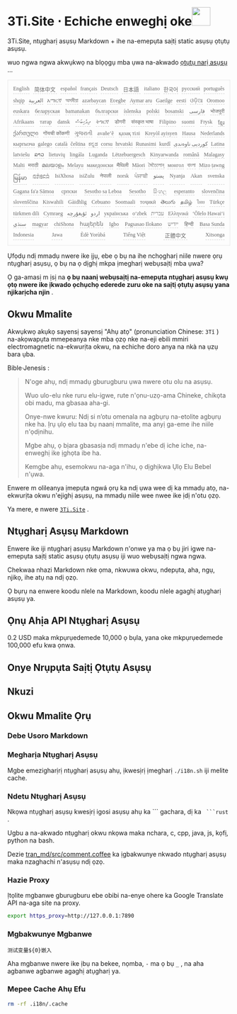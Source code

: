 <h1 style="justify-content:space-between">3Ti.Site ⋅ Echiche enweghị oke<img src="//i-01.eu.org/3Ti/logo.svg" style="user-select:none;margin-top:-1px;width:42px"></h1>

3Ti.Site, ntụgharị asụsụ Markdown + ihe na-emepụta saịtị static asụsụ ọtụtụ asụsụ.

wuo ngwa ngwa akwụkwọ na blọọgụ mba ụwa na-akwado [ọtụtụ narị asụsụ](https://github.com/i18n-site/node/blob/main/lang/src/index.js) ...

<pre class="langli" style="display:flex;flex-wrap:wrap;background:transparent;border:1px solid #eee;font-size:12px;box-shadow:0 0 3px inset #eee;padding:12px 5px 4px 12px;justify-content:space-between;"><style>pre.langli i{font-weight:300;font-family:s;margin-right:7px;margin-bottom:8px;font-style:normal;color:#666;border-bottom:1px dashed #ccc;}</style><i>English</i><i> 简体中文 </i><i>español</i><i>français</i><i>Deutsch</i><i> 日本語 </i><i>italiano</i><i>한국어</i><i>русский</i><i>português</i><i>shqip</i><i>‫العربية‬</i><i>አማርኛ</i><i>অসমীয়া</i><i>azərbaycan</i><i>Eʋegbe</i><i>Aymar aru</i><i>Gaeilge</i><i>eesti</i><i>ଓଡ଼ିଆ</i><i>Oromoo</i><i>euskara</i><i>беларуская</i><i>bamanakan</i><i>български</i><i>íslenska</i><i>polski</i><i>bosanski</i><i>‫فارسی‬</i><i>भोजपुरी</i><i>Afrikaans</i><i>татар</i><i>dansk</i><i>‫ދިވެހިބަސް‬</i><i>ትግርኛ</i><i>डोगरी</i><i>संस्कृत भाषा</i><i>Filipino</i><i>suomi</i><i>Frysk</i><i>ខ្មែរ</i><i>ქართული</i><i>गोंयची कोंकणी</i><i>ગુજરાતી</i><i>avañe’ẽ</i><i>қазақ тілі</i><i>Kreyòl ayisyen</i><i>Hausa</i><i>Nederlands</i><i>кыргызча</i><i>galego</i><i>català</i><i>čeština</i><i>ಕನ್ನಡ</i><i>corsu</i><i>hrvatski</i><i>Runasimi</i><i>kurdî</i><i>‫کوردیی ناوەندی‬</i><i>Latina</i><i>latviešu</i><i>ລາວ</i><i>lietuvių</i><i>lingála</i><i>Luganda</i><i>Lëtzebuergesch</i><i>Kinyarwanda</i><i>română</i><i>Malagasy</i><i>Malti</i><i>मराठी</i><i>മലയാളം</i><i>Melayu</i><i>македонски</i><i>मैथिली</i><i>Māori</i><i>মৈতৈলোন্</i><i>монгол</i><i>বাংলা</i><i>Mizo ṭawng</i><i>မြန်မာ</i><i>𞄀𞄄𞄰𞄩𞄍𞄜𞄰</i><i>IsiXhosa</i><i>isiZulu</i><i>नेपाली</i><i>norsk</i><i>ਪੰਜਾਬੀ</i><i>‫پښتو‬</i><i>Nyanja</i><i>Akan</i><i>svenska</i><i>Gagana fa'a Sāmoa</i><i>српски</i><i>Sesotho sa Leboa</i><i>Sesotho</i><i>සිංහල</i><i>esperanto</i><i>slovenčina</i><i>slovenščina</i><i>Kiswahili</i><i>Gàidhlig</i><i>Cebuano</i><i>Soomaali</i><i>тоҷикӣ</i><i>తెలుగు</i><i>தமிழ்</i><i>ไทย</i><i>Türkçe</i><i>türkmen dili</i><i>Cymraeg</i><i>‫ئۇيغۇرچە‬</i><i>‫اردو‬</i><i>українська</i><i>o‘zbek</i><i>‫עברית‬</i><i>Ελληνικά</i><i>ʻŌlelo Hawaiʻi</i><i>‫سنڌي‬</i><i>magyar</i><i>chiShona</i><i>հայերեն</i><i>Igbo</i><i>Pagsasao Ilokano</i><i>‫ייִדיש‬</i><i>हिन्दी</i><i>Basa Sunda</i><i>Indonesia</i><i>Jawa</i><i>Èdè Yorùbá</i><i>Tiếng Việt</i><i> 正體中文 </i><i>Xitsonga</i></pre>

Ụfọdụ ndị mmadụ nwere ike ịjụ, ebe ọ bụ na ihe nchọgharị niile nwere ọrụ ntụgharị asụsụ, ọ bụ na ọ dịghị mkpa ịmegharị webụsaịtị mba ụwa?

Ọ ga-amasị m ịsị na **ọ bụ naanị webụsaịtị na-emepụta ntụgharị asụsụ kwụ ọtọ nwere ike ịkwado ọchụchọ ederede zuru oke na saịtị ọtụtụ asụsụ yana njikarịcha njin** .

## Okwu Mmalite

Akwụkwọ akụkọ sayensị sayensị &quot;Ahụ atọ&quot; (pronunciation Chinese: `3Tǐ` ) na-akọwapụta mmepeanya nke mba ọzọ nke na-eji ebili mmiri electromagnetic na-ekwurịta okwu, na echiche doro anya na nkà na ụzụ bara ụba.

Bible·Jenesis :

> N'oge ahụ, ndị mmadụ gburugburu ụwa nwere otu olu na asụsụ.
>
> Wuo ulo-elu nke ruru elu-igwe, rute n'ọnu-uzọ-ama Chineke, chikọta obi madu, ma gbasaa aha-gi.
>
> Onye-nwe kwuru: Ndị si n’otu omenala na agbụrụ na-etolite agbụrụ nke ha. Ịrụ ụlọ elu taa bụ naanị mmalite, ma anyị ga-eme ihe niile n'ọdịnihu.
>
> Mgbe ahụ, ọ bịara gbasasịa ndị mmadụ n'ebe dị iche iche, na-enweghị ike ịghọta ibe ha.
>
> Kemgbe ahụ, esemokwu na-aga n'ihu, ọ dịghịkwa Ụlọ Elu Bebel n'ụwa.

Enwere m olileanya ịmepụta ngwá ọrụ ka ndị ụwa wee dị ka mmadụ atọ, na-ekwurịta okwu n'ejighị asụsụ, na mmadụ niile wee nwee ike ịdị n'otu ọzọ.

Ya mere, e nwere [`3Ti.Site`](//3Ti.Site) .

## Ntụgharị Asụsụ Markdown

Enwere ike iji ntụgharị asụsụ Markdown n'onwe ya ma ọ bụ jiri igwe na-emepụta saịtị static asụsụ ọtụtụ asụsụ iji wuo webụsaịtị ngwa ngwa.

Chekwaa nhazi Markdown nke ọma, nkwuwa okwu, ndepụta, aha, ngụ, njikọ, ihe atụ na ndị ọzọ.

Ọ bụrụ na enwere koodu nlele na Markdown, koodu nlele agaghị atụgharị asụsụ ya.

## Ọnụ Ahịa API Ntụgharị Asụsụ

0.2 USD maka mkpụrụedemede 10,000 ọ bụla, yana oke mkpụrụedemede 100,000 efu kwa ọnwa.

## Onye Nrụpụta Saịtị Ọtụtụ Asụsụ

## Nkuzi

## Okwu Mmalite Ọrụ

### Debe Usoro Markdown

### Megharịa Ntụgharị Asụsụ

Mgbe emezigharịrị ntụgharị asụsụ ahụ, ịkwesịrị ịmegharị `./i18n.sh` iji melite cache.

### Ndetu Ntụgharị Asụsụ

Nkọwa ntụgharị asụsụ kwesịrị igosi asụsụ ahụ ka \``` gachara, dị ka ` ```rust` .

Ugbu a na-akwado ntụgharị okwu nkọwa maka nchara, c, cpp, java, js, kọfị, python na bash.

Dezie [tran_md/src/comment.coffee](https://github.com/i18n-site/node/blob/main/tran_md/src/comment.coffee) ka ịgbakwunye nkwado ntụgharị asụsụ maka nzaghachi n'asụsụ ndị ọzọ.

### Hazie Proxy

Ịtọlite ​​mgbanwe gburugburu ebe obibi na-enye ohere ka Google Translate API na-aga site na proxy.

```bash
export https_proxy=http://127.0.0.1:7890
```

### Mgbakwunye Mgbanwe

```
测试变量${0}嵌入
```

Aha mgbanwe nwere ike ịbụ na bekee, nọmba, `-` ma ọ bụ `_` , na aha agbanwe agbanwe agaghị atụgharị ya.

### Mepee Cache Ahụ Efu

```bash
rm -rf .i18n/.cache
```
